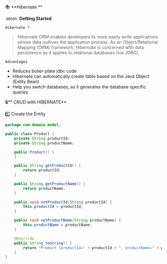 :books: **Hibernate **

:atom: **Getting Started**

`Hibernate ?`
>Hibernate ORM enables developers to more easily write applications whose data outlives the application process. As an Object/Relational Mapping (ORM) framework, Hibernate is concerned with data persistence as it applies to relational databases (via JDBC). 

`Advantages`
* Reduces bolier-plate jdbc code
* Hibernate can automatically create table based on the Java Object (Entity Bean)
* Help you switch databases, as it generates the database specific queries


:lock:** CRUD with HIBERNATE**  

:one: Create the Entity

``` Java
package com.domain.model;

public class Product {
	private String productId;
	private String productName;

	public Product() {
	}

	public String getProductId() {
		return productId;
	}

	public String getProductName() {
		return productName;
	}

	public void setProductId(String productId) {
		this.productId = productId;
	}

	public void setProductName(String productName) {
		this.productName = productName;
	}

	@Override
	public String toString() {
		return "Product [productId=" + productId + ", productName=" + productName + "]";
	}
}
```